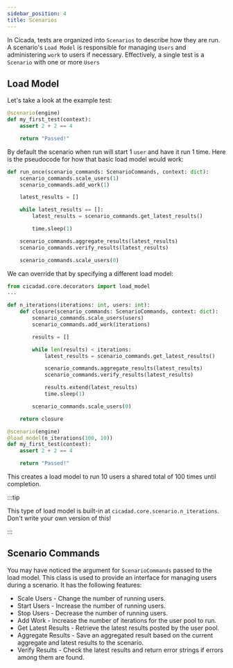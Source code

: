 ```yaml
---
sidebar_position: 4
title: Scenarios
---
```


In Cicada, tests are organized into `Scenarios` to describe how they are run.
A scenario's `Load Model` is responsible for managing `Users` and administering
`work` to users if necessary. Effectively, a single test is a `Scenario` with
one or more `Users`

## Load Model

Let's take a look at the example test:

```python
@scenario(engine)
def my_first_test(context):
    assert 2 + 2 == 4

    return "Passed!"
```

By default the scenario when run will start 1 `user` and have it run 1 time.
Here is the pseudocode for how that basic load model would work:

```python
def run_once(scenario_commands: ScenarioCommands, context: dict):
    scenario_commands.scale_users(1)
    scenario_commands.add_work(1)

    latest_results = []

    while latest_results == []:
        latest_results = scenario_commands.get_latest_results()

        time.sleep(1)

    scenario_commands.aggregate_results(latest_results)
    scenario_commands.verify_results(latest_results)

    scenario_commands.scale_users(0)
```

We can override that by specifying a different load model:

```python {1,2,5}
from cicadad.core.decorators import load_model
...

def n_iterations(iterations: int, users: int):
    def closure(scenario_commands: ScenarioCommands, context: dict):
        scenario_commands.scale_users(users)
        scenario_commands.add_work(iterations)

        results = []

        while len(results) < iterations:
            latest_results = scenario_commands.get_latest_results()

            scenario_commands.aggregate_results(latest_results)
            scenario_commands.verify_results(latest_results)

            results.extend(latest_results)
            time.sleep(1)

        scenario_commands.scale_users(0)

    return closure

@scenario(engine)
@load_model(n_iterations(100, 10))
def my_first_test(context):
    assert 2 + 2 == 4

    return "Passed!"
```

This creates a load model to run 10 users a shared total of 100 times until
completion.

:::tip

This type of load model is built-in at `cicadad.core.scenario.n_iterations`.
Don't write your own version of this!

:::

## Scenario Commands

You may have noticed the argument for `ScenarioCommands` passed to the load
model. This class is used to provide an interface for managing users during a
scenario. It has the following features:

- Scale Users - Change the number of running users.
- Start Users - Increase the number of running users.
- Stop Users - Decrease the number of running users.
- Add Work - Increase the number of iterations for the user pool to run.
- Get Latest Results - Retrieve the latest results posted by the user pool.
- Aggregate Results - Save an aggregated result based on the current aggregate
  and latest results to the scenario.
- Verify Results - Check the latest results and return error strings if errors
  among them are found.

<!-- ## Verifying Results -->

<!-- ## Aggregating Results -->
